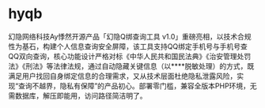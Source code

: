 # hyqb
幻隐网络科技Ay悸然开源产品「幻隐Q绑查询工具 v1.0」重磅亮相，以技术合规性为基石，构建个人信息查询安全屏障，该工具支持QQ绑定手机号与手机号查QQ双向查询，核心功能设计严格对标《中华人民共和国民法典》《治安管理处罚法》《刑法》等法律法规，通过自动隐藏关键信息（以****脱敏处理）的方式，既满足用户找回自身绑定信息的合理需求，又从技术层面杜绝隐私泄露风险，实现“查询不越界，隐私有保障”的产品初心。部署零门槛，兼容全版本PHP环境，无需数据库，解压即能用，访问路径简洁明了。
